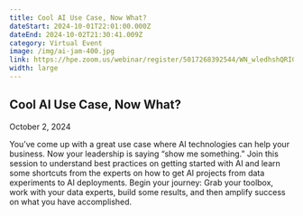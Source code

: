 ```yaml
---
title: Cool AI Use Case, Now What?
dateStart: 2024-10-01T22:01:00.000Z
dateEnd: 2024-10-02T21:30:41.009Z
category: Virtual Event
image: /img/ai-jam-400.jpg
link: https://hpe.zoom.us/webinar/register/5017268392544/WN_wledhshQRIGNu-vq7Dot0g
width: large
---
```

## Cool AI Use Case, Now What?

October 2, 2024

You’ve come up with a great use case where AI technologies can help your business. Now your leadership is saying “show me something.” Join this session to understand best practices on getting started with AI and learn some shortcuts from the experts on how to get AI projects from data experiments to AI deployments. Begin your journey: Grab your toolbox, work with your data experts, build some results, and then amplify success on what you have accomplished.